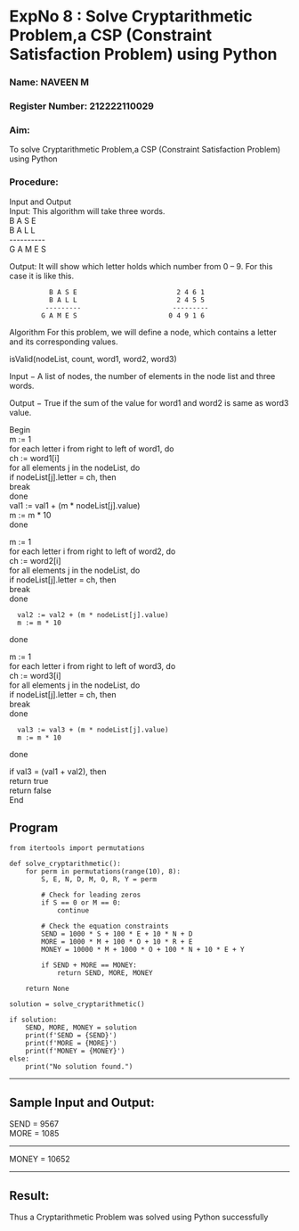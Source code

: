 <h1>ExpNo 8 : Solve Cryptarithmetic Problem,a CSP (Constraint Satisfaction Problem) using Python</h1> 
<h3>Name: NAVEEN M</h3>
<h3>Register Number: 212222110029</h3>
<H3>Aim:</H3>
<p>
    To solve Cryptarithmetic Problem,a CSP (Constraint Satisfaction Problem) using Python
</p>
<h3>Procedure:</h3>
Input and Output
<br>Input:
This algorithm will take three words.
<br> B A S E<br>
    B A L L<br>
           ----------<br>
           G A M E S<br>

Output:
It will show which letter holds which number from 0 – 9.
For this case it is like this.

              B A S E                         2 4 6 1
              B A L L                         2 4 5 5
             ---------                       ---------
            G A M E S                       0 4 9 1 6
Algorithm
For this problem, we will define a node, which contains a letter and its corresponding values.<br>

isValid(nodeList, count, word1, word2, word3)<br>

Input − A list of nodes, the number of elements in the node list and three words.<br>

Output − True if the sum of the value for word1 and word2 is same as word3 value.<br>

Begin<br>
   m := 1<br>
   for each letter i from right to left of word1, do<br>
      ch := word1[i]<br>
      for all elements j in the nodeList, do<br>
         if nodeList[j].letter = ch, then<br>
            break<br>
      done<br>
      val1 := val1 + (m * nodeList[j].value)<br>
      m := m * 10<br>
   done<br>

   m := 1<br>
   for each letter i from right to left of word2, do<br>
      ch := word2[i]<br>
      for all elements j in the nodeList, do<br>
         if nodeList[j].letter = ch, then<br>
            break<br>
      done<br>

      val2 := val2 + (m * nodeList[j].value)
      m := m * 10
   done<br>

   m := 1<br>
   for each letter i from right to left of word3, do<br>
      ch := word3[i]<br>
      for all elements j in the nodeList, do<br>
         if nodeList[j].letter = ch, then<br>
            break<br>
      done<br>

      val3 := val3 + (m * nodeList[j].value)
      m := m * 10
   done<br>

   if val3 = (val1 + val2), then<br>
      return true<br>
   return false<br>
End<br>

<h2>Program</h2>


```
from itertools import permutations

def solve_cryptarithmetic():
    for perm in permutations(range(10), 8):
        S, E, N, D, M, O, R, Y = perm

        # Check for leading zeros
        if S == 0 or M == 0:
            continue

        # Check the equation constraints
        SEND = 1000 * S + 100 * E + 10 * N + D
        MORE = 1000 * M + 100 * O + 10 * R + E
        MONEY = 10000 * M + 1000 * O + 100 * N + 10 * E + Y

        if SEND + MORE == MONEY:
            return SEND, MORE, MONEY

    return None

solution = solve_cryptarithmetic()

if solution:
    SEND, MORE, MONEY = solution
    print(f'SEND = {SEND}')
    print(f'MORE = {MORE}')
    print(f'MONEY = {MONEY}')
else:
    print("No solution found.")
```

<hr>
<h2>Sample Input and Output:</h2>
SEND = 9567<br>
MORE = 1085<br>
<hr>
MONEY = 10652<br>
<hr>
<h2>Result:</h2>
<p> Thus a Cryptarithmetic Problem was solved using Python successfully</p>
